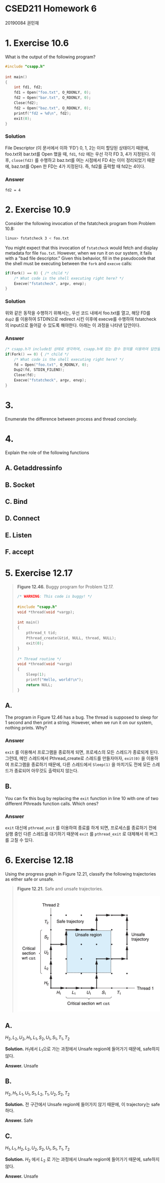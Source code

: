 CSED211 Homework 6
===

20190084 권민재



# 1. Exercise 10.6

What is the output of the following program?

```c
#include "csapp.h"

int main()
{
    int fd1, fd2;
    fd1 = Open("foo.txt", O_RDONLY, 0);
    fd2 = Open("bar.txt", O_RDONLY, 0);
    Close(fd2);
  	fd2 = Open("baz.txt", O_RDONLY, 0);
    printf("fd2 = %d\n", fd2);
    exit(0);
}
```



### Solution

File Descriptor (이 문서에서 이하 'FD') 0, 1, 2는 이미 할당된 상태이기 때문에, foo.txt와 bar.txt를 Open 했을 때, `fd1`, `fd2` 에는 우선 각각 FD 3, 4가 지정된다. 이후, `close(fd2)` 를 수행하고 baz.txt를 여는 시점에서 FD 4는 이미 정리되었기 때문에, baz.txt를 Open 한 FD는 4가 지정된다. 즉, fd2를 출력할 때 fd2는 4이다.

### Answer

```
fd2 = 4
```



# 2. Exercise 10.9

Consider the following invocation of the fstatcheck program from Problem 10.8:

```sh
linux> fstatcheck 3 < foo.txt
```

You might expect that this invocation of `fstatcheck` would fetch and display metadata for file `foo.txt`. However, when we run it on our system, it fails with a "bad file descriptor." Given this behavior, fill in the pseudocode that the shell must be executing between the `fork` and `execve` calls:

```c
if(Fork() == 0) { /* child */
    /* What code is the shell executing right here? */
    Execve("fstatcheck", argv, envp);
}
```



### Solution

위와 같은 동작을 수행하기 위해서는, 우선 코드 내에서 foo.txt를 열고, 해당 FD를 `dup2` 를 이용하여 STDIN으로 redirect 시킨 이후에 execve를 수행하여 fstatcheck의 input으로 들어갈 수 있도록 해야한다. 아래는 이 과정을 나타낸 답안이다.

### Answer

```c
/* csapp.h가 include된 상태로 생각하여, csapp.h에 있는 함수 정의를 이용하여 답안을 작성해야한다. (첫글자가 대문자) */
if(Fork() == 0) { /* child */
    /* What code is the shell executing right here? */
    fd = Open("foo.txt", O_RDONLY, 0);
    Dup2(fd, STDIN_FILENO);
    Close(fd);
    Execve("fstatcheck", argv, envp);
}
```

 

# 3. 

Enumerate the difference between process and thread concisely.



# 4. 

Explain the role of the following functions

## A. Getaddressinfo

## B. Socket

## C. Bind

## D. Connect

## E. Listen

## F. accept



# 5. Exercise 12.17

> **Figure 12.46.** Buggy program for Problem 12.17.
>
> ```c
> /* WARNING: This code is buggy! */
> 
> #include "csapp.h"
> void *thread(void *vargp);
> 
> int main()
> {
>     pthread_t tid;
>     Pthread_create(&tid, NULL, thread, NULL);
>     exit(0);
> }
> 
> /* Thread routine */
> void *thread(void *vargp)
> {
>     Sleep(1);
>     printf("Hello, world!\n");
>     return NULL;
> }
> ```

## A.

The program in Figure 12.46 has a bug. The thread is supposed to sleep for 1 second and then print a string. However, when we run it on our system, nothing prints. Why?

### Answer

 `exit` 를 이용해서 프로그램을 종료하게 되면, 프로세스의 모든 스레드가 종료되게 된다. 그런데, 메인 스레드에서 Pthread_create로 스레드를 만들자마자, `exit(0)` 을 이용하여 프로그램을 종료하기 때문에, 다른 스레드에서 `Sleep(1)` 을 마치기도 전에 모든 스레드가 종료되어 아무것도 출력되지 않는다.



## B.

You can fix this bug by replacing the `exit` function in line 10 with one of two different Pthreads function calls. Which ones?

### Answer

`exit` 대신에 `pthread_exit` 를 이용하여 종료를 하게 되면, 프로세스를 종료하기 전에 실행 중인 다른 스레드를 대기하기 때문에 `exit` 를  `pthread_exit` 로 대체해서 위 버그를 고칠 수 있다.



# 6. Exercise 12.18

Using the progress graph in Figure 12.21, classify the following trajectories as either safe or unsafe.

> **Figure 12.21.** Safe and unsafe trajectories.
>
> <img src="./figure-12-21.png" alt="image-20201216233050401" style="zoom:50%;" />

## A. 

$H_2, L_2, U_2, H_1, L_1,S_2,U_1,S_1,T_1,T_2$

**Solution.** $H_1$에서 $L_1$으로 가는 과정에서 Unsafe region에 들어가기 때문에, safe하지 않다.

**Answer.** Unsafe



## B.

$H_2, H_1, L_1, U_1, S_1, L_2, T_1, U_2, S_2, T_2$

**Solution.** 전 구간에서 Unsafe region에 들어가지 않기 때문에, 이 trajectory는 safe하다. 

**Answer.** Safe



## C.

$H_1, L_1, H_2, L_2, U_2, S_2, U_1, S_1, T_1, T_2$

**Solution.** $H_2$ 에서 $L_2$ 로 가는 과정에서 Unsafe region에 들어가기 때문에, safe하지 않다.

**Answer.** Unsafe

